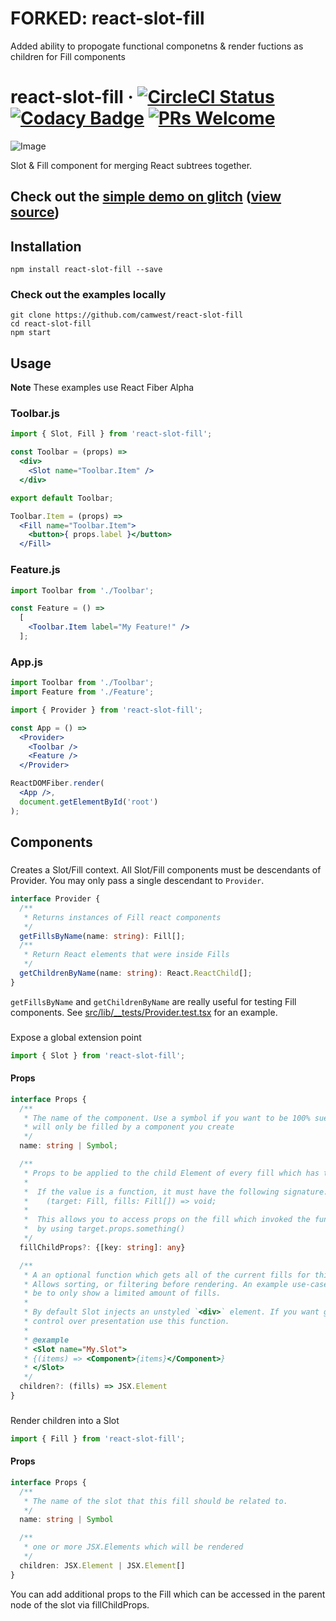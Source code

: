 # FORKED: react-slot-fill

Added ability to propogate functional componetns & render fuctions as children for Fill components


# react-slot-fill &middot; [![CircleCI Status](https://circleci.com/gh/camwest/react-slot-fill.svg?style=shield&circle-token=:circle-token)](https://circleci.com/gh/camwest/react-slot-fill) [![Codacy Badge](https://api.codacy.com/project/badge/Coverage/e7c3e47817fc4a81baca16cdb9a78ac1)](https://www.codacy.com/app/cameron_4/react-slot-fill?utm_source=github.com&utm_medium=referral&utm_content=camwest/react-slot-fill&utm_campaign=Badge_Coverage) [![PRs Welcome](https://img.shields.io/badge/PRs-welcome-brightgreen.svg)](CONTRIBUTING.md)



![Image](images/slot-fill-logo.png)

Slot & Fill component for merging React subtrees together.

## Check out the [simple demo on glitch](https://rsf-demo.glitch.me/) ([view source](https://glitch.com/edit/#!/project/rsf-demo))

## Installation

```
npm install react-slot-fill --save
```

### Check out the examples locally

```
git clone https://github.com/camwest/react-slot-fill
cd react-slot-fill
npm start
```

## Usage

**Note** These examples use React Fiber Alpha

### Toolbar.js

```jsx
import { Slot, Fill } from 'react-slot-fill';

const Toolbar = (props) =>
  <div>
    <Slot name="Toolbar.Item" />
  </div>

export default Toolbar;

Toolbar.Item = (props) =>
  <Fill name="Toolbar.Item">
    <button>{ props.label }</button>
  </Fill>
```

### Feature.js

```jsx
import Toolbar from './Toolbar';

const Feature = () =>
  [
    <Toolbar.Item label="My Feature!" />
  ];
```

### App.js

```jsx
import Toolbar from './Toolbar';
import Feature from './Feature';

import { Provider } from 'react-slot-fill';

const App = () =>
  <Provider>
    <Toolbar />
    <Feature />
  </Provider>

ReactDOMFiber.render(
  <App />,
  document.getElementById('root')
);
```

## Components

### <Provider>

Creates a Slot/Fill context. All Slot/Fill components must be descendants of Provider. You may only pass a single descendant to `Provider`.

```typescript
interface Provider {
  /**
   * Returns instances of Fill react components
   */
  getFillsByName(name: string): Fill[];
  /**
   * Return React elements that were inside Fills
   */
  getChildrenByName(name: string): React.ReactChild[];
}
```

`getFillsByName` and `getChildrenByName` are really useful for testing Fill components.
See [src/lib/__tests/Provider.test.tsx](src/lib/__tests/Provider.test.tsx) for an example.

### <Slot>

Expose a global extension point

```javascript
import { Slot } from 'react-slot-fill';
```

#### Props

```typescript
interface Props {
  /**
   * The name of the component. Use a symbol if you want to be 100% sue the Slot
   * will only be filled by a component you create
   */
  name: string | Symbol;

  /**
   * Props to be applied to the child Element of every fill which has the same name.
   *
   *  If the value is a function, it must have the following signature:
   *    (target: Fill, fills: Fill[]) => void;
   *
   *  This allows you to access props on the fill which invoked the function
   *  by using target.props.something()
   */
  fillChildProps?: {[key: string]: any}

  /**
   * A an optional function which gets all of the current fills for this slot
   * Allows sorting, or filtering before rendering. An example use-case could
   * be to only show a limited amount of fills.
   *
   * By default Slot injects an unstyled `<div>` element. If you want greater
   * control over presentation use this function.
   *
   * @example
   * <Slot name="My.Slot">
   * {(items) => <Component>{items}</Component>}
   * </Slot>
   */
  children?: (fills) => JSX.Element
}
```

### <Fill>

Render children into a Slot

```javascript
import { Fill } from 'react-slot-fill';
```

#### Props

```typescript
interface Props {
  /**
   * The name of the slot that this fill should be related to.
   */
  name: string | Symbol

  /**
   * one or more JSX.Elements which will be rendered
   */
  children: JSX.Element | JSX.Element[]
}
```

You can add additional props to the Fill which can be accessed in the parent node of the slot via fillChildProps.
